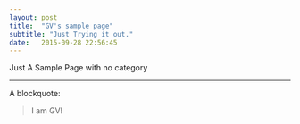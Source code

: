 ```yaml
---
layout: post
title:  "GV's sample page"
subtitle: "Just Trying it out."
date:   2015-09-28 22:56:45
---
```


Just A Sample Page with no category

___

A blockquote:

> I am GV!

